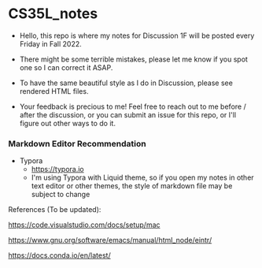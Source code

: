 # CS35L_notes

* Hello, this repo is where my notes for Discussion 1F will be posted every Friday in Fall 2022. 

* There might be some terrible mistakes, please let me know if you spot one so I can correct it ASAP.

* To have the same beautiful style as I do in Discussion, please see rendered HTML files.

* Your feedback is precious to me! Feel free to reach out to me before / after the discussion, or you can submit an issue for this repo, or I'll figure out other ways to do it.



### Markdown Editor Recommendation

* Typora
  * https://typora.io
  * I'm using Typora with Liquid theme, so if you open my notes in other text editor or other themes, the style of markdown file may be subject to change





References (To be updated):

https://code.visualstudio.com/docs/setup/mac

https://www.gnu.org/software/emacs/manual/html_node/eintr/

https://docs.conda.io/en/latest/





